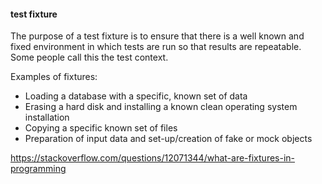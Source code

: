 #### test fixture

The purpose of a test fixture is to ensure that there is a well known and fixed environment in which tests are run so that results are repeatable. Some people call this the test context.

Examples of fixtures:

- Loading a database with a specific, known set of data
- Erasing a hard disk and installing a known clean operating system installation
- Copying a specific known set of files
- Preparation of input data and set-up/creation of fake or mock objects

https://stackoverflow.com/questions/12071344/what-are-fixtures-in-programming

